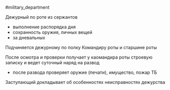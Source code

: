 #military_department 

Дежурный по роте из сержантов
- выполнение распорядка дня
- сохранность оружия, личных вещей
- за дневальных

Подчиняется дежурному по полку
Командиру роты и старшине роты

После осмотра и проверки получает у каомандира роты строевую записку и ведет суточный наряд на развод

- после развода проверяет оружие (печати), имущество, пожар ТБ

Заступающий докладывает об особенностях неисправностях дежурства